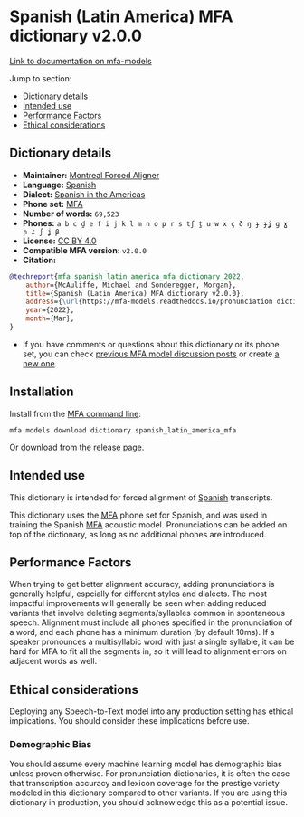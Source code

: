 
# Spanish (Latin America) MFA dictionary v2.0.0

[Link to documentation on mfa-models](https://mfa-models.readthedocs.io/en/main/dictionary/spanish_latin_america_mfa.html)

Jump to section:

- [Dictionary details](#dictionary-details)
- [Intended use](#intended-use)
- [Performance Factors](#performance-factors)
- [Ethical considerations](#ethical-considerations)

## Dictionary details

- **Maintainer:** [Montreal Forced Aligner](https://montreal-forced-aligner.readthedocs.io/)
- **Language:** [Spanish](https://en.wikipedia.org/wiki/Spanish_language)
- **Dialect:** [Spanish in the Americas](https://en.wikipedia.org/wiki/Spanish_language_in_the_Americas)
- **Phone set:** [MFA](https://mfa-models.readthedocs.io/en/refactor/mfa_phone_set.html#spanish)
- **Number of words:** `69,523`
- **Phones:** `a b c d̪ e f i j k l m n o p r s tʃ t̪ u w x ç ð ŋ ɟ ɟʝ ɡ ɣ ɲ ɾ ʃ ʝ β`
- **License:** [CC BY 4.0](https://github.com/MontrealCorpusTools/mfa-models/tree/main/dictionary/spanish/latin_america_mfa/v2.0.0/LICENSE)
- **Compatible MFA version:** `v2.0.0`
- **Citation:**

```bibtex
@techreport{mfa_spanish_latin_america_mfa_dictionary_2022,
	author={McAuliffe, Michael and Sonderegger, Morgan},
	title={Spanish (Latin America) MFA dictionary v2.0.0},
	address={\url{https://mfa-models.readthedocs.io/pronunciation dictionary/Spanish/Spanish (Latin America) MFA dictionary v2_0_0.html}},
	year={2022},
	month={Mar},
}
```

- If you have comments or questions about this dictionary or its phone set, you can check [previous MFA model discussion posts](https://github.com/MontrealCorpusTools/mfa-models/discussions?discussions_q=Spanish+Latin+America+MFA+dictionary+v2.0.0) or create [a new one](https://github.com/MontrealCorpusTools/mfa-models/discussions/new).

## Installation

Install from the [MFA command line](https://montreal-forced-aligner.readthedocs.io/en/latest/user_guide/models/index.html):

```
mfa models download dictionary spanish_latin_america_mfa
```

Or download from [the release page](https://github.com/MontrealCorpusTools/mfa-models/releases/tag/dictionary-spanish_latin_america_mfa-v2.0.0).

## Intended use

This dictionary is intended for forced alignment of [Spanish](https://en.wikipedia.org/wiki/Spanish_language) transcripts.

This dictionary uses the [MFA](https://mfa-models.readthedocs.io/en/refactor/mfa_phone_set.html#spanish) phone set for Spanish, and was used in training the Spanish [MFA](https://mfa-models.readthedocs.io/en/refactor/mfa_phone_set.html#spanish) acoustic model.
Pronunciations can be added on top of the dictionary, as long as no additional phones are introduced.

## Performance Factors

When trying to get better alignment accuracy, adding pronunciations is generally helpful, espcially for different styles and dialects.
The most impactful improvements will generally be seen when adding reduced variants that
involve deleting segments/syllables common in spontaneous speech.  Alignment must include all phones specified in the pronunciation of a word, and each phone has
a minimum duration (by default 10ms). If a speaker pronounces a multisyllabic word with just a single syllable, it can be hard for MFA to fit all the segments in,
so it will lead to alignment errors on adjacent words as well.

## Ethical considerations

Deploying any Speech-to-Text model into any production setting has ethical implications. You should consider these implications before use.

### Demographic Bias

You should assume every machine learning model has demographic bias unless proven otherwise.
For pronunciation dictionaries, it is often the case that transcription accuracy and lexicon coverage for the prestige variety modeled in this dictionary compared to other variants.
If you are using this dictionary in production, you should acknowledge this as a potential issue.
